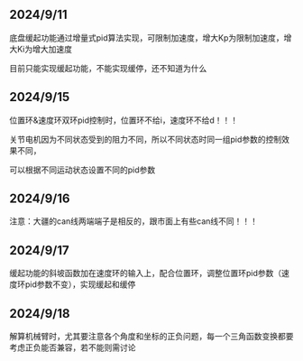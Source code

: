 ## 2024/9/11

底盘缓起功能通过增量式pid算法实现，可限制加速度，增大Kp为限制加速度，增大Ki为增大加速度

目前只能实现缓起功能，不能实现缓停，还不知道为什么

## 2024/9/15

位置环&速度环双环pid控制时，位置环不给i，速度环不给d！！！

关节电机因为不同状态受到的阻力不同，所以不同状态时同一组pid参数的控制效果不同，

可以根据不同运动状态设置不同的pid参数

## 2024/9/16

注意：大疆的can线两端端子是相反的，跟市面上有些can线不同！！！

## 2024/9/17

缓起功能的斜坡函数加在速度环的输入上，配合位置环，调整位置环pid参数（速度环pid参数不变），实现缓起和缓停

## 2024/9/18

解算机械臂时，尤其要注意各个角度和坐标的正负问题，每一个三角函数变换都要考虑正负能否兼容，若不能则需讨论
